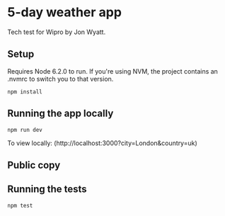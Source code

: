 # 5-day weather app

Tech test for Wipro by Jon Wyatt.

## Setup
Requires Node 6.2.0 to run. If you're using NVM, the project contains an .nvmrc to switch you to that version.

```
npm install
```

## Running the app locally

```
npm run dev
```

To view locally: (http://localhost:3000?city=London&country=uk)

## Public copy


## Running the tests

```
npm test
```
